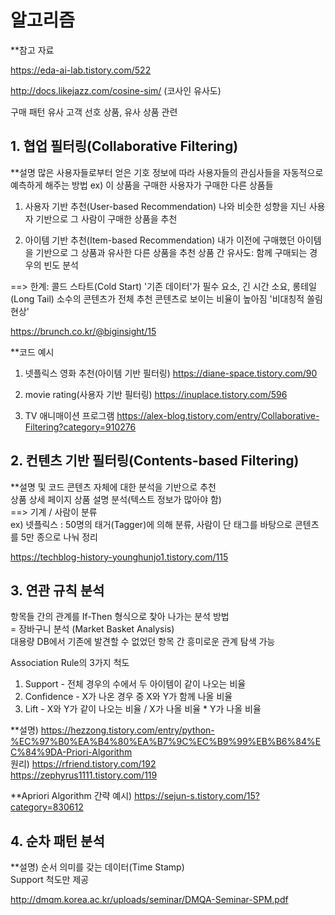 
# 알고리즘 #

**참고 자료

https://eda-ai-lab.tistory.com/522


http://docs.likejazz.com/cosine-sim/
(코사인 유사도)



구매 패턴 유사 고객 선호 상품, 유사 상품 관련

## 1. 협업 필터링(Collaborative Filtering) ##

**설명
많은 사용자들로부터 얻은 기호 정보에 따라 사용자들의 관심사들을 자동적으로 예측하게 해주는 방법
ex) 이 상품을 구매한 사용자가 구매한 다른 상품들

1) 사용자 기반 추천(User-based Recommendation)
나와 비슷한 성향을 지닌 사용자 기반으로 그 사람이 구매한 상품을 추천

2) 아이템 기반 추천(Item-based Recommendation)
내가 이전에 구매했던 아이템을 기반으로 그 상품과 유사한 다른 상품을 추천
상품 간 유사도: 함께 구매되는 경우의 빈도 분석

==> 한계: 콜드 스타트(Cold Start) '기존 데이터'가 필수 요소, 긴 시간 소요, 
롱테일(Long Tail) 소수의 콘텐츠가 전체 추천 콘텐츠로 보이는 비율이 높아짐 '비대칭적 쏠림 현상'

https://brunch.co.kr/@biginsight/15

**코드 예시

1) 넷플릭스 영화 추천(아이템 기반 필터링)
https://diane-space.tistory.com/90

2) movie rating(사용자 기반 필터링)
https://inuplace.tistory.com/596

3) TV 애니매이션 프로그램
https://alex-blog.tistory.com/entry/Collaborative-Filtering?category=910276



## 2. 컨텐츠 기반 필터링(Contents-based Filtering)

**설명 및 코드
콘텐츠 자체에 대한 분석을 기반으로 추천\
상품 상세 페이지 상품 설명 분석(텍스트 정보가 많아야 함)\
==> 기계 / 사람이 분류\
ex) 넷플릭스 : 50명의 태거(Tagger)에 의해 분류, 사람이 단 태그를 바탕으로 콘텐츠를 5만 종으로 나눠 정리

https://techblog-history-younghunjo1.tistory.com/115


## 3. 연관 규칙 분석
항목들 간의 관계를 If-Then 형식으로 찾아 나가는 분석 방법\
= 장바구니 분석 (Market Basket Analysis)\
대용량 DB에서 기존에 발견할 수 없었던 항목 간 흥미로운 관계 탐색 가능


Association Rule의 3가지 척도
1. Support - 전체 경우의 수에서 두 아이템이 같이 나오는 비율
2. Confidence - X가 나온 경우 중 X와 Y가 함께 나올 비율
3. Lift - X와 Y가 같이 나오는 비율 / X가 나올 비율 * Y가 나올 비율

**설명)
https://hezzong.tistory.com/entry/python-%EC%97%B0%EA%B4%80%EA%B7%9C%EC%B9%99%EB%B6%84%EC%84%9DA-Priori-Algorithm \
원리) https://rfriend.tistory.com/192 \
https://zephyrus1111.tistory.com/119

**Apriori Algorithm 간략 예시)
https://sejun-s.tistory.com/15?category=830612


## 4. 순차 패턴 분석

**설명)
순서 의미를 갖는 데이터(Time Stamp)\
Support 척도만 제공

http://dmqm.korea.ac.kr/uploads/seminar/DMQA-Seminar-SPM.pdf
